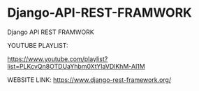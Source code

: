 # Django-API-REST-FRAMWORK
Django API REST FRAMWORK


YOUTUBE PLAYLIST:

https://www.youtube.com/playlist?list=PLKcvQn8OTDUaYhbm0XtYlaVDlKhM-Al1M


WEBSITE LINK:
https://www.django-rest-framework.org/
